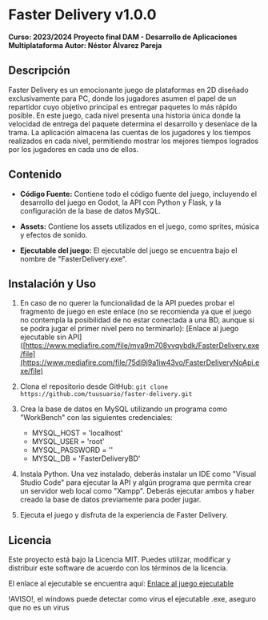 # Faster Delivery v1.0.0

**Curso: 2023/2024 Proyecto final DAM - Desarrollo de Aplicaciones Multiplataforma Autor: Néstor Álvarez Pareja**

## Descripción

Faster Delivery es un emocionante juego de plataformas en 2D diseñado exclusivamente para PC, donde los jugadores asumen el papel de un repartidor cuyo objetivo principal es entregar paquetes lo más rápido posible. En este juego, cada nivel presenta una historia única donde la velocidad de entrega del paquete determina el desarrollo y desenlace de la trama. La aplicación almacena las cuentas de los jugadores y los tiempos realizados en cada nivel, permitiendo mostrar los mejores tiempos logrados por los jugadores en cada uno de ellos.

## Contenido

- **Código Fuente:** Contiene todo el código fuente del juego, incluyendo el desarrollo del juego en Godot, la API con Python y Flask, y la configuración de la base de datos MySQL.

- **Assets:** Contiene los assets utilizados en el juego, como sprites, música y efectos de sonido.

- **Ejecutable del juego:** El ejecutable del juego se encuentra bajo el nombre de "FasterDelivery.exe".

## Instalación y Uso

1. En caso de no querer la funcionalidad de la API puedes probar el fragmento de juego en este enlace (no se recomienda ya que el juego no contempla la posibilidad de no estar conectada a una BD, aunque si se podra jugar el primer nivel pero no terminarlo):  [Enlace al juego ejecutable sin API]([https://www.mediafire.com/file/mya9m708vvqybdk/FasterDelivery.exe/file](https://www.mediafire.com/file/75di9j9a1iw43vo/FasterDeliveryNoApi.exe/file)

1. Clona el repositorio desde GitHub: `git clone https://github.com/tuusuario/faster-delivery.git`

2. Crea la base de datos en MySQL utilizando un programa como "WorkBench" con las siguientes credenciales:
    - MYSQL_HOST = 'localhost'
    - MYSQL_USER = 'root'
    - MYSQL_PASSWORD = ''
    - MYSQL_DB = 'FasterDeliveryBD'

3. Instala Python. Una vez instalado, deberás instalar un IDE como "Visual Studio Code" para ejecutar la API y algún programa que permita crear un servidor web local como "Xampp". Deberás ejecutar ambos y haber creado la base de datos previamente para poder jugar.

4. Ejecuta el juego y disfruta de la experiencia de Faster Delivery.

## Licencia

Este proyecto está bajo la Licencia MIT. Puedes utilizar, modificar y distribuir este software de acuerdo con los términos de la licencia.

El enlace al ejecutable se encuentra aquí: [Enlace al juego ejecutable](https://www.mediafire.com/file/mya9m708vvqybdk/FasterDelivery.exe/file)

!AVISO!, el windows puede detectar como virus el ejecutable .exe, aseguro que no es un virus
